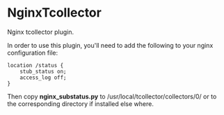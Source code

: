 NginxTcollector
===============

Nginx tcollector plugin.

In order to use this plugin, you'll need to add the following to your nginx configuration file:

	location /status {
        stub_status on;
        access_log off;
    }

Then copy **nginx_substatus.py** to /usr/local/tcollector/collectors/0/ or to the corresponding directory if installed else where.